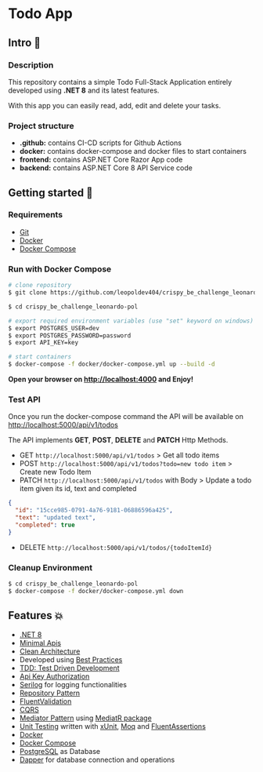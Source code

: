 # Todo App

## Intro 📄

### Description

This repository contains a simple Todo Full-Stack Application entirely developed using **.NET 8** and its latest features.

With this app you can easily read, add, edit and delete your tasks.

### Project structure

- **.github:** contains CI-CD scripts for Github Actions
- **docker:** contains docker-compose and docker files to start containers
- **frontend:** contains ASP.NET Core Razor App code
- **backend:** contains ASP.NET Core 8 API Service code

## Getting started 🚀

### Requirements

- [Git](https://git-scm.com/)
- [Docker](https://docs.docker.com/)
- [Docker Compose](https://docs.docker.com/)

### Run with **Docker Compose**

```sh
# clone repository
$ git clone https://github.com/leopoldev404/crispy_be_challenge_leonardo-pol.git

$ cd crispy_be_challenge_leonardo-pol

# export required environment variables (use "set" keyword on windows)
$ export POSTGRES_USER=dev
$ export POSTGRES_PASSWORD=password
$ export API_KEY=key

# start containers
$ docker-compose -f docker/docker-compose.yml up --build -d
```

**Open your browser on [http://localhost:4000](http://localhost:4000) and Enjoy!**

### Test API
Once you run the docker-compose command the API will be available on [http://localhost:5000/api/v1/todos](http://localhost:5000/api/v1/todos)

The API implements **GET**, **POST**, **DELETE** and **PATCH** Http Methods.

- GET `http://localhost:5000/api/v1/todos` > Get all todo items
- POST `http://localhost:5000/api/v1/todos?todo=new todo item` > Create new Todo Item
- PATCH `http://localhost:5000/api/v1/todos` with Body  > Update a todo item given its id, text and completed
```json
{
  "id": "15cce985-0791-4a76-9181-06886596a425",
  "text": "updated text",
  "completed": true
}
```
- DELETE `http://localhost:5000/api/v1/todos/{todoItemId}`

### Cleanup Environment

```sh
$ cd crispy_be_challenge_leonardo-pol
$ docker-compose -f docker/docker-compose.yml down
```

## Features 💥

- [.NET 8]()
- [Minimal Apis](https://learn.microsoft.com/en-us/aspnet/core/fundamentals/minimal-apis/overview?view=aspnetcore-8.0)
- [Clean Architecture](https://blog.cleancoder.com/uncle-bob/2012/08/13/the-clean-architecture.html)
- Developed using [Best Practices](https://learn.microsoft.com/en-us/aspnet/core/fundamentals/best-practices?view=aspnetcore-8.0)
- [TDD: Test Driven Development](https://learn.microsoft.com/en-us/visualstudio/test/unit-test-basics?view=vs-2022)
- [Api Key Authorization](https://learn.microsoft.com/en-us/aspnet/core/fundamentals/minimal-apis/security?view=aspnetcore-8.0)
- [Serilog](https://github.com/serilog/serilog) for logging functionalities
- [Repository Pattern](https://learn.microsoft.com/en-us/aspnet/mvc/overview/older-versions/getting-started-with-ef-5-using-mvc-4/implementing-the-repository-and-unit-of-work-patterns-in-an-asp-net-mvc-application)
- [FluentValidation](https://www.nuget.org/packages/FluentValidation)
- [CQRS](https://docs.microsoft.com/en-us/azure/architecture/patterns/cqrs)
- [Mediator Pattern](https://en.wikipedia.org/wiki/Mediator_pattern) using [MediatR package](https://github.com/jbogard/MediatR)
- [Unit Testing]() written with [xUnit](https://xunit.net/), [Moq](https://github.com/devlooped/moq) and [FluentAssertions](https://fluentassertions.com/)
- [Docker](https://docs.docker.com/)
- [Docker Compose](https://docs.docker.com/compose/)
- [PostgreSQL](https://www.postgresql.org/) as Database
- [Dapper](https://www.nuget.org/packages/Dapper) for database connection and operations
